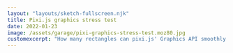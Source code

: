 ```yaml
---
layout: "layouts/sketch-fullscreen.njk"
title: Pixi.js graphics stress test
date: 2022-01-23
image: /assets/garage/pixi-graphics-stress-test.moz80.jpg
customexcerpt: "How many rectangles can pixi.js' Graphics API smoothly draw per frame?"
---
```


<div class="vh-100" id="parent">
</div>

<script defer src="{{ "/assets/lib/pixi-6.1.2.min.js" | url }}"></script>
<script defer src="{{ "/assets/pixijs/04-graphics-stress-test.js" | url }}"></script>
